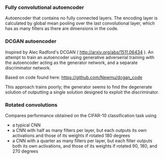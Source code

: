 ### Fully convolutional autoencoder
Autoencoder that contains no fully connected layers. The encoding layer is calculated by global mean pooling over the last convolutional layer, which has as many filters as there are dimensions in the code.

### DCGAN autoencoder
Inspired by Alec Radford's DCGAN ( http://arxiv.org/abs/1511.06434 ). An attempt to train an autoencoder using generative adverserial training with the autoencoder acting as the generator network, and a separate discriminator network.

Based on code found here:
https://github.com/Newmu/dcgan_code

This approach trains poorly; the generator seems to find the degenerate solution of outputting a single solution designed to exploit the discriminator.

### Rotated convolutions
Compares performance obtained on the CIFAR-10 classification task using
- a typical CNN
- a CNN with half as many filters per layer, but each outputs its own activations and those of its weights if rotated 180 degrees
- a CNN with a quarter as many filters per layer, but each filter outputs both its own activations, and those of its weights if rotated 90, 180, and 270 degrees
